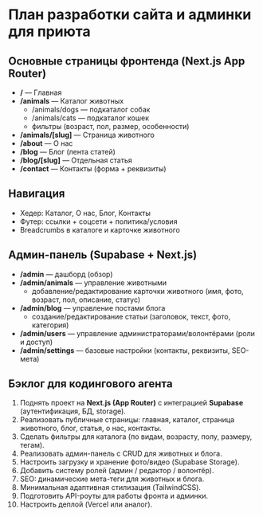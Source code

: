 # План разработки сайта и админки для приюта

## Основные страницы фронтенда (Next.js App Router)
- **/** — Главная
- **/animals** — Каталог животных
  - /animals/dogs — подкаталог собак
  - /animals/cats — подкаталог кошек
  - фильтры (возраст, пол, размер, особенности)
- **/animals/[slug]** — Страница животного
- **/about** — О нас
- **/blog** — Блог (лента статей)
- **/blog/[slug]** — Отдельная статья
- **/contact** — Контакты (форма + реквизиты)

## Навигация
- Хедер: Каталог, О нас, Блог, Контакты
- Футер: ссылки + соцсети + политика/условия
- Breadcrumbs в каталоге и карточке животного

## Админ-панель (Supabase + Next.js)
- **/admin** — дашборд (обзор)
- **/admin/animals** — управление животными
  - добавление/редактирование карточки животного (имя, фото, возраст, пол, описание, статус)
- **/admin/blog** — управление постами блога
  - создание/редактирование статьи (заголовок, текст, фото, категория)
- **/admin/users** — управление администраторами/волонтёрами (роли и доступ)
- **/admin/settings** — базовые настройки (контакты, реквизиты, SEO-мета)

## Бэклог для кодингового агента
1. Поднять проект на **Next.js (App Router)** с интеграцией **Supabase** (аутентификация, БД, storage).
2. Реализовать публичные страницы: главная, каталог, страница животного, блог, статья, о нас, контакты.
3. Сделать фильтры для каталога (по видам, возрасту, полу, размеру, тегам).
4. Реализовать админ-панель с CRUD для животных и блога.
5. Настроить загрузку и хранение фото/видео (Supabase Storage).
6. Добавить систему ролей (админ / редактор / волонтёр).
7. SEO: динамические мета-теги для животных и блога.
8. Минимальная адаптивная стилизация (TailwindCSS).
9. Подготовить API-роуты для работы фронта и админки.
10. Настроить деплой (Vercel или аналог).

